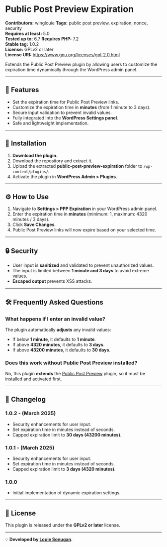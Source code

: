 # Public Post Preview Expiration

**Contributors:** winglouie
**Tags:** public post preview, expiration, nonce, security  
**Requires at least:** 5.0  
**Tested up to:** 6.7
**Requires PHP:** 7.2  
**Stable tag:** 1.0.2  
**License:** GPLv2 or later  
**License URI:** https://www.gnu.org/licenses/gpl-2.0.html  

Extends the Public Post Preview plugin by allowing users to customize the expiration time dynamically through the WordPress admin panel.

---

## 🚀 Features

- Set the expiration time for Public Post Preview links.
- Customize the expiration time in **minutes** (from 1 minute to 3 days).
- Secure input validation to prevent invalid values.
- Fully integrated into the **WordPress Settings panel**.
- Safe and lightweight implementation.

---

## 📌 Installation

1. **Download the plugin.**  
1. Download the repository and extract it.
2. Upload the extracted **public-post-preview-expiration** folder to `/wp-content/plugins/`.
3. Activate the plugin in **WordPress Admin > Plugins**.

---

## ⚙️ How to Use

1. Navigate to **Settings > PPP Expiration** in your WordPress admin panel.
2. Enter the expiration time in **minutes** (minimum: 1, maximum: 4320 minutes / 3 days).
3. Click **Save Changes**.
4. Public Post Preview links will now expire based on your selected time.

---

## 🔒 Security

- User input is **sanitized** and validated to prevent unauthorized values.
- The input is limited between **1 minute and 3 days** to avoid extreme values.
- **Escaped output** prevents XSS attacks.

---

## 🛠️ Frequently Asked Questions

### **What happens if I enter an invalid value?**
The plugin automatically **adjusts** any invalid values:
- If below **1 minute**, it defaults to **1 minute**.
- If above **4320 minutes**, it defaults to **3 days**.
- If above **43200 minutes**, it defaults to **30 days**.

### **Does this work without Public Post Preview installed?**
No, this plugin **extends** the [Public Post Preview](https://wordpress.org/plugins/public-post-preview/) plugin, so it must be installed and activated first.

---

## 📌 Changelog

### **1.0.2** - (March 2025)
- Security enhancements for user input.
- Set expiration time in minutes instead of seconds.
- Capped expiration limit to **30 days (43200 minutes)**.

### **1.0.1** - (March 2025)
- Security enhancements for user input.
- Set expiration time in minutes instead of seconds.
- Capped expiration limit to **3 days (4320 minutes)**.

### **1.0.0**
- Initial implementation of dynamic expiration settings.

---

## 📜 License
This plugin is released under the **GPLv2 or later** license.

---
💡 **Developed by [Louie Sonugan](https://louiesonugan.com/).**
